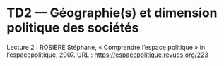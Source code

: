 # TD2 — Géographie\(s\) et dimension politique des sociétés

Lecture 2 : ROSIERE Stéphane, « Comprendre l’espace politique » in l’espacepolitique, 2007. URL : https://espacepolitique.revues.org/223

